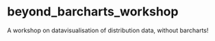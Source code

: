 # beyond_barcharts_workshop
A workshop on datavisualisation of distribution data, without barcharts!
